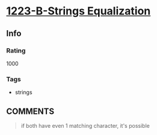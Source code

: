 # [1223-B-Strings Equalization](https://codeforces.com/problemset/problem/1223/B)

## Info

### Rating

1000

### Tags

- strings

## __COMMENTS__

> if both have even 1 matching character, it's possible
